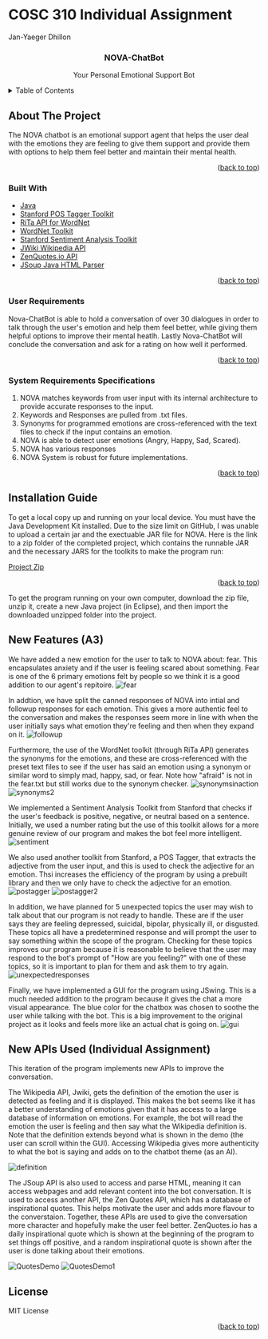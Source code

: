 # COSC 310 Individual Assignment
Jan-Yaeger Dhillon


<!--  PROJECT TITLE -->

<div align="center">
<h3 align="center">NOVA-ChatBot</h3>
  <p align="center">Your Personal Emotional Support Bot</p>
</div>

<!--  TABLE OF CONTENTS -->

<details>
  <summary>Table of Contents</summary>
  <ol>
    <li>
      <a href="#about-the-project">About The Project</a>
      <ul>
        <li><a href="#built-with">Built With</a></li>
        <li><a href="#user-requirements">User Requirements</a></li>
        <li><a href="#system-requirements">System Requirements Specifications</a></li>
      </ul>
    </li>
    <li>
      <a href="#Installation Guide">Installation Guide</a>
    </li>
    <li>
      <a href="#New Features (A3)">New Features (A3)</a>
    </li>
    <li>
    <a href="#New APIs used (Individual Assignment)">New APIs used (Individual Assignment)</a>
    <li><a href="#license">License</a></li>
  </ol>
</details>


<!-- ABOUT THE PROJECT -->
## About The Project

The NOVA chatbot is an emotional support agent that helps the user deal with the emotions they are feeling to give them support and provide them with options to  help them feel better and maintain their mental health. 


<p align="right">(<a href="#top">back to top</a>)</p>



### Built With

* [Java](https://www.java.com/en/)
* [Stanford POS Tagger Toolkit](https://nlp.stanford.edu/software/tagger.shtml)
* [RiTa API for WordNet](https://rednoise.org/rita/)
* [WordNet Toolkit](https://wordnet.princeton.edu/)
* [Stanford Sentiment Analysis Toolkit](https://nlp.stanford.edu/sentiment/)
* [JWiki Wikipedia API](https://github.com/viralvaghela/Jwiki)
* [ZenQuotes.io API](https://zenquotes.io)
* [JSoup Java HTML Parser](https://jsoup.org)

<p align="right">(<a href="#top">back to top</a>)</p>


### User Requirements

Nova-ChatBot is able to hold a conversation of over 30 dialogues in order to talk through the user's emotion and help them feel better, while giving them helpful options to improve their mental heatlh. Lastly Nova-ChatBot will conclude the conversation and ask for a rating on how well it performed. 

<p align="right">(<a href="#top">back to top</a>)</p>

### System Requirements Specifications

1. NOVA matches keywords from user input with its internal architecture to provide accurate responses to the input. 
2. Keywords and Responses are pulled from .txt files. 
3. Synonyms for programmed emotions are cross-referenced with the text files to check if the input contains an emotion.
4. NOVA is able to detect user emotions (Angry, Happy, Sad, Scared).
5. NOVA has various responses 
6. NOVA System is robust for future implementations. 

<p align="right">(<a href="#top">back to top</a>)</p>


<!-- INSTALLATION GUIDE -->

## Installation Guide

To get a local copy up and running on your local device. You must have the Java Development Kit installed. Due to the size limit on GitHub, I was unable to upload a certain jar and the exectuable JAR file for NOVA. Here is the link to a zip folder of the completed project, which contains the runnable JAR and the necessary JARS for the toolkits to make the program run: 

[Project Zip](https://drive.google.com/file/d/1S4_HC_R2weywpceMh--Sopgen1ce32ES/view?usp=sharing)

<p align="right">(<a href="#top">back to top</a>)</p>

To get the program running on your own computer, download the zip file, unzip it, create a new Java project (in Eclipse), and then import the downloaded unzipped folder into the project.

<!-- NEW FEATURES (A3) -->

## New Features (A3)

We have added a new emotion for the user to talk to NOVA about: fear. This encapsulates anxiety and if the user is feeling scared about something. Fear is one of the 6 primary emotions felt by people so we think it is a good addition to our agent's repitoire. 
![fear](./novafear.png)

In addtion, we have split the canned responses of NOVA into intial and followup responses for each emotion. This gives a more authentic feel to the conversation and makes the responses seem more in line with when the user initially says what emotion they're feeling and then when they expand on it.
![followup](./novafollowup.png)

Furthermore, the use of the WordNet toolkit (through RiTa API) generates the synonyms for the emotions, and these are cross-referenced with the preset text files to see if the user has said an emotion using a synonym or similar word to simply mad, happy, sad, or fear. Note how "afraid" is not in the fear.txt but still works due to the synonym checker.
![synonymsinaction](./synonymsinaction.png)
![synonyms2](./synonymchecker.png)


We implemented a Sentiment Analysis Toolkit from Stanford that checks if the user's feedback is positive, negative, or neutral based on a sentence. Initially, we used a number rating but the use of this toolkit allows for a more genuine review of our program and makes the bot feel more intelligent. 
![sentiment](./novarating.png)

We also used another toolkit from Stanford, a POS Tagger, that extracts the adjective from the user input, and this is used to check the adjective for an emotion. Thsi increases the efficiency of the program by using a prebuilt library and then we only have to check the adjective for an emotion.
![postagger](postagger.png)
![postagger2](postaggerinaction.png)

In addition, we have planned for 5 unexpected topics the user may wish to talk about that our program is not ready to handle. These are if the user says they are feeling depressed, suicidal, bipolar, physically ill, or disgusted. These topics all have a predetermined response and will prompt the user to say something within the scope of the program. Checking for these topics improves our program because it is reasonable to believe that the user may respond to the bot's prompt of "How are you feeling?" with one of these topics, so it is important to plan for them and ask them to try again. 
![unexpectedresponses](./novaunexpectedtopics.png)

Finally, we have implemented a GUI for the program using JSwing. This is a much needed addition to the program because it gives the chat a more visual appearance. The blue color for the chatbox was chosen to soothe the user while talking with the bot. This is a big improvement to the original project as it looks and feels more like an actual chat is going on. 
![gui](./novagui.png)

<!-- NEW APIs USED (INDIVIDUAL ASSIGNMENT) -->

## New APIs Used (Individual Assignment)

This iteration of the program implements new APIs to improve the conversation. 

The Wikipedia API, Jwiki, gets the definition of the emotion the user is detected as feeling and it is displayed. This makes the bot seems like it has a better understanding of emotions given that it has access to a large database of information on emotions. For example, the bot will read the emotion the user is feeling and then say what the Wikipedia definition is. Note that the definition extends beyond what is shown in the demo (the user can scroll within the GUI). Accessing Wikipedia gives more authenticity to what the bot is saying and adds on to the chatbot theme (as an AI). 

![definition](./DefinitionDemo.png)

The JSoup API is also used to access and parse HTML, meaning it can access webpages and add relevant content into the bot conversation. It is used to access another API, the Zen Quotes API, which has a database of inspirational quotes. This helps motivate the user and adds more flavour to the converstaion. Together, these APIs are used to give the conversation more character and hopefully make the user feel better. ZenQuotes.io has a daily inspirational quote which is shown at the beginning of the program to set things off positive, and a random inspirational quote is shown after the user is done talking about their emotions. 

![QuotesDemo](./QuotesDemo.png)
![QuotesDemo1](./QuotesDemo1.png)

<!-- LICENSE -->

## License

MIT License 

<p align="right">(<a href="#top">back to top</a>)</p>
